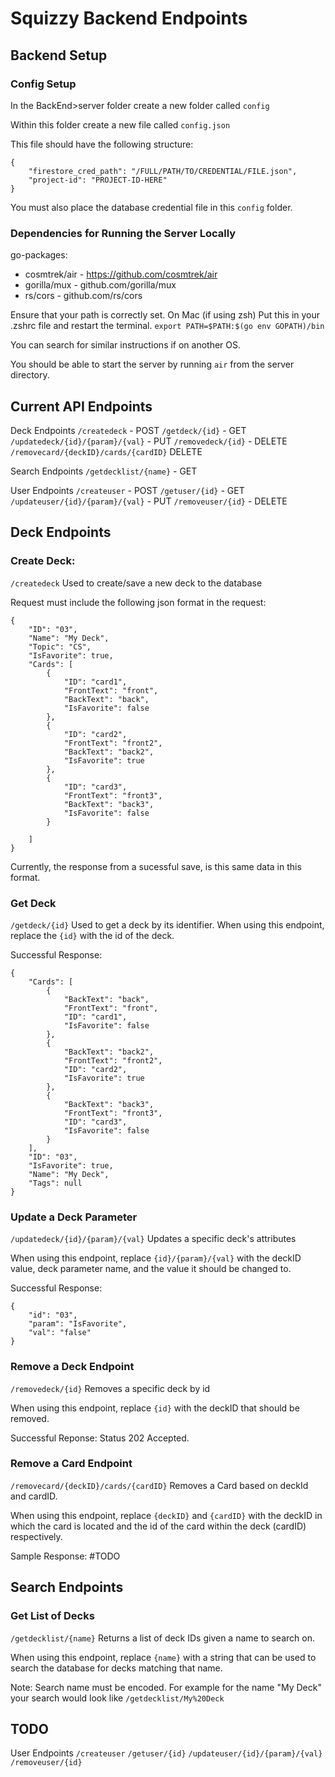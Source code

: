 # Squizzy Backend Endpoints

## Backend Setup

### Config Setup

In the BackEnd>server folder create a new folder called ```config```

Within this folder create a new file called ```config.json```

This file should have the following structure:
```
{
    "firestore_cred_path": "/FULL/PATH/TO/CREDENTIAL/FILE.json",
    "project-id": "PROJECT-ID-HERE"
}
```

You must also place the database credential file in this ```config``` folder. 

### Dependencies for Running the Server Locally
go-packages:
- cosmtrek/air - https://github.com/cosmtrek/air
- gorilla/mux - github.com/gorilla/mux
- rs/cors - github.com/rs/cors

Ensure that your path is correctly set. On Mac (if using zsh) Put this in your .zshrc file and restart the terminal. 
``` export PATH=$PATH:$(go env GOPATH)/bin ```

You can search for similar instructions if on another OS.

You should be able to start the server by running ```air``` from the server directory. 


## Current API Endpoints

Deck Endpoints
```/createdeck``` - POST
```/getdeck/{id}``` - GET
```/updatedeck/{id}/{param}/{val}``` - PUT
```/removedeck/{id}``` - DELETE
```/removecard/{deckID}/cards/{cardID}``` DELETE

Search Endpoints
```/getdecklist/{name}``` - GET

User Endpoints
```/createuser``` - POST
```/getuser/{id}``` - GET
```/updateuser/{id}/{param}/{val}``` - PUT
```/removeuser/{id}``` - DELETE


## Deck Endpoints

### Create Deck:
```/createdeck```
Used to create/save a new deck to the database

Request must include the following json format in the request:
```
{
	"ID": "03",
    "Name": "My Deck",
    "Topic": "CS",
    "IsFavorite": true,
	"Cards": [
		{
			"ID": "card1",
			"FrontText": "front",
			"BackText": "back",
            "IsFavorite": false
		},
        {
			"ID": "card2",
			"FrontText": "front2",
			"BackText": "back2",
            "IsFavorite": true
		},
        {
			"ID": "card3",
			"FrontText": "front3",
			"BackText": "back3",
            "IsFavorite": false
		}
		
	]
} 
```
Currently, the response from a sucessful save, is this same data in this format. 

### Get Deck
```/getdeck/{id}```
Used to get a deck by its identifier. 
When using this endpoint, replace the ```{id}``` with the id of the deck. 

Successful Response:
```
{
    "Cards": [
        {
            "BackText": "back",
            "FrontText": "front",
            "ID": "card1",
            "IsFavorite": false
        },
        {
            "BackText": "back2",
            "FrontText": "front2",
            "ID": "card2",
            "IsFavorite": true
        },
        {
            "BackText": "back3",
            "FrontText": "front3",
            "ID": "card3",
            "IsFavorite": false
        }
    ],
    "ID": "03",
    "IsFavorite": true,
    "Name": "My Deck",
    "Tags": null
}
```

### Update a Deck Parameter
```/updatedeck/{id}/{param}/{val}```
Updates a specific deck's attributes

When using this endpoint, replace ```{id}/{param}/{val}``` with the deckID value, deck parameter name, and the value it should be changed to. 

Successful Response:
```
{
    "id": "03",
    "param": "IsFavorite",
    "val": "false"
}
```

### Remove a Deck Endpoint
```/removedeck/{id}```
Removes a specific deck by id

When using this endpoint, replace ```{id}``` with the deckID that should be removed. 

Successful Reponse: Status 202 Accepted.


### Remove a Card Endpoint
```/removecard/{deckID}/cards/{cardID}```
Removes a Card based on deckId and cardID. 

When using this endpoint, replace ```{deckID}``` and ```{cardID}``` with the deckID in which the card is located and the id of the card within the deck (cardID) respectively. 

Sample Response:
#TODO


## Search Endpoints

### Get List of Decks 
```/getdecklist/{name}```
Returns a list of deck IDs given a name to search on. 

When using this endpoint, replace ```{name}``` with a string that can be used to search the database for decks matching that name. 

Note: Search name must be encoded. For example for the name "My Deck" your search would look like ```/getdecklist/My%20Deck```

## TODO
User Endpoints
```/createuser```
```/getuser/{id}```
```/updateuser/{id}/{param}/{val}```
```/removeuser/{id}```

